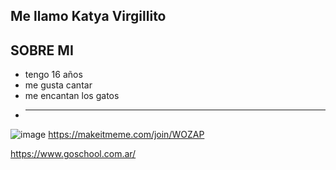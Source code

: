 ## Me llamo Katya Virgillito
## SOBRE MI
- tengo 16 años
- me gusta cantar
- me encantan los gatos
- ___
![image](https://github.com/katyvirg19/katyvirg19/assets/171263911/6df9b04e-8716-45a6-a54f-a6ed8012d233)
https://makeitmeme.com/join/WOZAP

https://www.goschool.com.ar/
